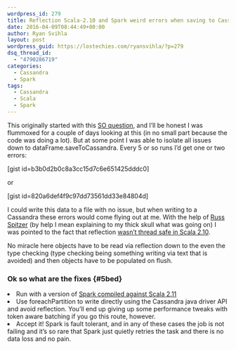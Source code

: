 ```yaml
---
wordpress_id: 279
title: Reflection Scala-2.10 and Spark weird errors when saving to Cassandra
date: 2016-04-09T08:44:49+00:00
author: Ryan Svihla
layout: post
wordpress_guid: https://lostechies.com/ryansvihla/?p=279
dsq_thread_id:
  - "4790286719"
categories:
  - Cassandra
  - Spark
tags:
  - Cassandra
  - Scala
  - Spark
---
```

<p id="d1a6">
  This originally started with this <a href="http://stackoverflow.com/questions/35024274/java-io-invalidclassexception-org-apache-spark-sql-types-timestamptype-and-java/35187029#35187029" rel="nofollow" data-href="http://stackoverflow.com/questions/35024274/java-io-invalidclassexception-org-apache-spark-sql-types-timestamptype-and-java/35187029#35187029">SO question</a>, and I’ll be honest I was flummoxed for a couple of days looking at this (in no small part because the code was doing a lot). But at some point I was able to isolate all issues down to dataFrame.saveToCassandra. Every 5 or so runs I’d get one or two errors:
</p>

[gist id=b3b0d2b0c8a3cc15d7c6e651425dddc0]

<p id="716c">
  or
</p>

[gist id=820a6def4f9c97dd73561dd33e84804d]

<p id="186f">
  I could write this data to a file with no issue, but when writing to a Cassandra these errors would come flying out at me. With the help of <a href="https://twitter.com/RussSpitzer" rel="nofollow" data-href="https://twitter.com/RussSpitzer">Russ Spitzer</a> (by help I mean explaining to my thick skull what was going on) I was pointed to the fact that reflection <a href="http://docs.scala-lang.org/overviews/reflection/thread-safety.html" rel="nofollow" data-href="http://docs.scala-lang.org/overviews/reflection/thread-safety.html">wasn’t thread safe in Scala 2.10</a>.
</p>

<p id="bde5">
  No miracle here objects have to be read via reflection down to the even the type checking (type checking being something writing via text that is avoided) and then objects have to be populated on flush.
</p>

### Ok so what are the fixes {#5bed}

<li id="ae55">
  Run with a version of <a href="http://spark.apache.org/docs/latest/building-spark.html#building-for-scala-211" rel="nofollow" data-href="http://spark.apache.org/docs/latest/building-spark.html#building-for-scala-211">Spark compiled against Scala 2.11</a>
</li>
<li id="e9f8">
  Use foreachPartition to write directly using the Cassandra java driver API and avoid reflection. You’ll end up giving up some performance tweaks with token aware batching if you go this route, however.
</li>
<li id="a862">
  Accept it! Spark is fault tolerant, and in any of these cases the job is not failing and it’s so rare that Spark just quietly retries the task and there is no data loss and no pain.
</li>